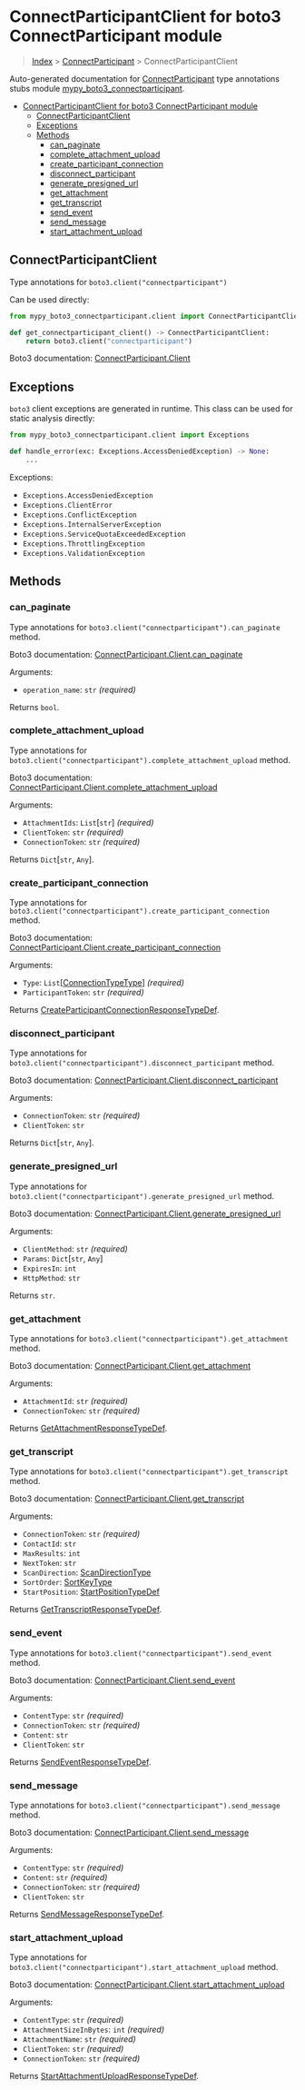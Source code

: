 # ConnectParticipantClient for boto3 ConnectParticipant module

> [Index](..) > [ConnectParticipant](.) > ConnectParticipantClient

Auto-generated documentation for
[ConnectParticipant](https://boto3.amazonaws.com/v1/documentation/api/1.17.72/reference/services/connectparticipant.html#ConnectParticipant)
type annotations stubs module
[mypy_boto3_connectparticipant](https://pypi.org/project/mypy-boto3-connectparticipant/).

- [ConnectParticipantClient for boto3 ConnectParticipant module](#connectparticipantclient-for-boto3-connectparticipant-module)
  - [ConnectParticipantClient](#connectparticipantclient)
  - [Exceptions](#exceptions)
  - [Methods](#methods)
    - [can_paginate](#can_paginate)
    - [complete_attachment_upload](#complete_attachment_upload)
    - [create_participant_connection](#create_participant_connection)
    - [disconnect_participant](#disconnect_participant)
    - [generate_presigned_url](#generate_presigned_url)
    - [get_attachment](#get_attachment)
    - [get_transcript](#get_transcript)
    - [send_event](#send_event)
    - [send_message](#send_message)
    - [start_attachment_upload](#start_attachment_upload)

## ConnectParticipantClient

Type annotations for `boto3.client("connectparticipant")`

Can be used directly:

```python
from mypy_boto3_connectparticipant.client import ConnectParticipantClient

def get_connectparticipant_client() -> ConnectParticipantClient:
    return boto3.client("connectparticipant")
```

Boto3 documentation:
[ConnectParticipant.Client](https://boto3.amazonaws.com/v1/documentation/api/1.17.72/reference/services/connectparticipant.html#ConnectParticipant.Client)

## Exceptions

`boto3` client exceptions are generated in runtime. This class can be used for
static analysis directly:

```python
from mypy_boto3_connectparticipant.client import Exceptions

def handle_error(exc: Exceptions.AccessDeniedException) -> None:
    ...
```

Exceptions:

- `Exceptions.AccessDeniedException`
- `Exceptions.ClientError`
- `Exceptions.ConflictException`
- `Exceptions.InternalServerException`
- `Exceptions.ServiceQuotaExceededException`
- `Exceptions.ThrottlingException`
- `Exceptions.ValidationException`

## Methods

### can_paginate

Type annotations for `boto3.client("connectparticipant").can_paginate` method.

Boto3 documentation:
[ConnectParticipant.Client.can_paginate](https://boto3.amazonaws.com/v1/documentation/api/1.17.72/reference/services/connectparticipant.html#ConnectParticipant.Client.can_paginate)

Arguments:

- `operation_name`: `str` *(required)*

Returns `bool`.

### complete_attachment_upload

Type annotations for
`boto3.client("connectparticipant").complete_attachment_upload` method.

Boto3 documentation:
[ConnectParticipant.Client.complete_attachment_upload](https://boto3.amazonaws.com/v1/documentation/api/1.17.72/reference/services/connectparticipant.html#ConnectParticipant.Client.complete_attachment_upload)

Arguments:

- `AttachmentIds`: `List`\[`str`\] *(required)*
- `ClientToken`: `str` *(required)*
- `ConnectionToken`: `str` *(required)*

Returns `Dict`\[`str`, `Any`\].

### create_participant_connection

Type annotations for
`boto3.client("connectparticipant").create_participant_connection` method.

Boto3 documentation:
[ConnectParticipant.Client.create_participant_connection](https://boto3.amazonaws.com/v1/documentation/api/1.17.72/reference/services/connectparticipant.html#ConnectParticipant.Client.create_participant_connection)

Arguments:

- `Type`: `List`\[[ConnectionTypeType](./literals.md#connectiontypetype)\]
  *(required)*
- `ParticipantToken`: `str` *(required)*

Returns
[CreateParticipantConnectionResponseTypeDef](./type_defs.md#createparticipantconnectionresponsetypedef).

### disconnect_participant

Type annotations for
`boto3.client("connectparticipant").disconnect_participant` method.

Boto3 documentation:
[ConnectParticipant.Client.disconnect_participant](https://boto3.amazonaws.com/v1/documentation/api/1.17.72/reference/services/connectparticipant.html#ConnectParticipant.Client.disconnect_participant)

Arguments:

- `ConnectionToken`: `str` *(required)*
- `ClientToken`: `str`

Returns `Dict`\[`str`, `Any`\].

### generate_presigned_url

Type annotations for
`boto3.client("connectparticipant").generate_presigned_url` method.

Boto3 documentation:
[ConnectParticipant.Client.generate_presigned_url](https://boto3.amazonaws.com/v1/documentation/api/1.17.72/reference/services/connectparticipant.html#ConnectParticipant.Client.generate_presigned_url)

Arguments:

- `ClientMethod`: `str` *(required)*
- `Params`: `Dict`\[`str`, `Any`\]
- `ExpiresIn`: `int`
- `HttpMethod`: `str`

Returns `str`.

### get_attachment

Type annotations for `boto3.client("connectparticipant").get_attachment`
method.

Boto3 documentation:
[ConnectParticipant.Client.get_attachment](https://boto3.amazonaws.com/v1/documentation/api/1.17.72/reference/services/connectparticipant.html#ConnectParticipant.Client.get_attachment)

Arguments:

- `AttachmentId`: `str` *(required)*
- `ConnectionToken`: `str` *(required)*

Returns
[GetAttachmentResponseTypeDef](./type_defs.md#getattachmentresponsetypedef).

### get_transcript

Type annotations for `boto3.client("connectparticipant").get_transcript`
method.

Boto3 documentation:
[ConnectParticipant.Client.get_transcript](https://boto3.amazonaws.com/v1/documentation/api/1.17.72/reference/services/connectparticipant.html#ConnectParticipant.Client.get_transcript)

Arguments:

- `ConnectionToken`: `str` *(required)*
- `ContactId`: `str`
- `MaxResults`: `int`
- `NextToken`: `str`
- `ScanDirection`: [ScanDirectionType](./literals.md#scandirectiontype)
- `SortOrder`: [SortKeyType](./literals.md#sortkeytype)
- `StartPosition`: [StartPositionTypeDef](./type_defs.md#startpositiontypedef)

Returns
[GetTranscriptResponseTypeDef](./type_defs.md#gettranscriptresponsetypedef).

### send_event

Type annotations for `boto3.client("connectparticipant").send_event` method.

Boto3 documentation:
[ConnectParticipant.Client.send_event](https://boto3.amazonaws.com/v1/documentation/api/1.17.72/reference/services/connectparticipant.html#ConnectParticipant.Client.send_event)

Arguments:

- `ContentType`: `str` *(required)*
- `ConnectionToken`: `str` *(required)*
- `Content`: `str`
- `ClientToken`: `str`

Returns [SendEventResponseTypeDef](./type_defs.md#sendeventresponsetypedef).

### send_message

Type annotations for `boto3.client("connectparticipant").send_message` method.

Boto3 documentation:
[ConnectParticipant.Client.send_message](https://boto3.amazonaws.com/v1/documentation/api/1.17.72/reference/services/connectparticipant.html#ConnectParticipant.Client.send_message)

Arguments:

- `ContentType`: `str` *(required)*
- `Content`: `str` *(required)*
- `ConnectionToken`: `str` *(required)*
- `ClientToken`: `str`

Returns
[SendMessageResponseTypeDef](./type_defs.md#sendmessageresponsetypedef).

### start_attachment_upload

Type annotations for
`boto3.client("connectparticipant").start_attachment_upload` method.

Boto3 documentation:
[ConnectParticipant.Client.start_attachment_upload](https://boto3.amazonaws.com/v1/documentation/api/1.17.72/reference/services/connectparticipant.html#ConnectParticipant.Client.start_attachment_upload)

Arguments:

- `ContentType`: `str` *(required)*
- `AttachmentSizeInBytes`: `int` *(required)*
- `AttachmentName`: `str` *(required)*
- `ClientToken`: `str` *(required)*
- `ConnectionToken`: `str` *(required)*

Returns
[StartAttachmentUploadResponseTypeDef](./type_defs.md#startattachmentuploadresponsetypedef).
